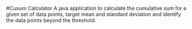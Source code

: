 #Cusum Calculator
A java application to calculate the cumulative sum for a given set of data points, target mean and standard deviation and identify the data points beyond the threshold.
